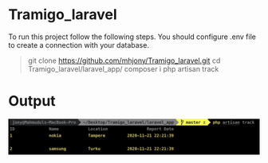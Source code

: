 # Tramigo_laravel

To run this project follow the following steps. You should configure .env file to create a connection with your database.
> git clone https://github.com/mhjony/Tramigo_laravel.git
> cd Tramigo_laravel/laravel_app/
> composer i
> php artisan track

# Output
![](https://github.com/mhjony/Tramigo_laravel/blob/master/Output.png)
